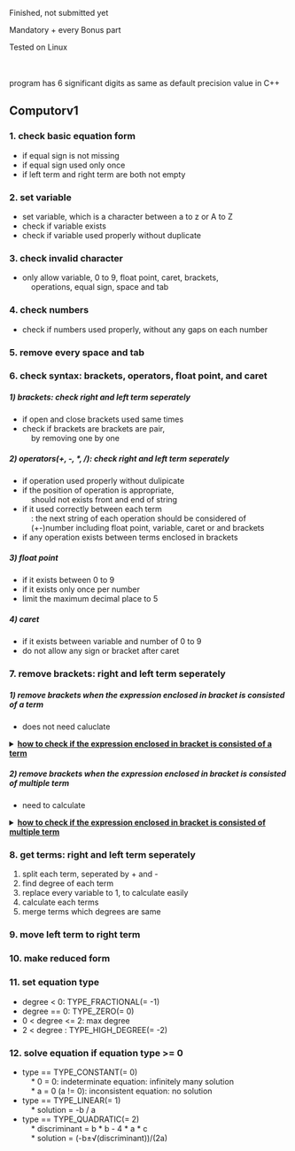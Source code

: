 Finished, not submitted yet

Mandatory + every Bonus part

Tested on Linux

<br>
<br>
program has 6 significant digits as same as default precision value in C++<br>

## Computorv1

### 1. check basic equation form

- if equal sign is not missing<br>
- if equal sign used only once<br>
- if left term and right term are both not empty<br>

### 2. set variable

- set variable, which is a character between a to z or A to Z<br>
- check if variable exists<br>
- check if variable used properly without duplicate<br>

### 3. check invalid character

- only allow variable, 0 to 9, float point, caret, brackets,<br>
&nbsp;&nbsp;&nbsp;&nbsp;operations, equal sign, space and tab<br>

### 4. check numbers

- check if numbers used properly, without any gaps on each number<br>

### 5. remove every space and tab

### 6. check syntax: brackets, operators, float point, and caret

##### 1) brackets: check right and left term seperately
- if open and close brackets used same times<br>
- check if brackets are brackets are pair,<br>
&nbsp;&nbsp;&nbsp;&nbsp;by removing one by one<br>
##### 2) operators(+, -, *, /): check right and left term seperately
- if operation used properly without dulipicate<br>
- if the position of operation is appropriate,<br>
&nbsp;&nbsp;&nbsp;&nbsp;should not exists front and end of string<br>
- if it used correctly between each term<br>
&nbsp;&nbsp;&nbsp;&nbsp;: the next string of each operation should be considered of<br>
&nbsp;&nbsp;&nbsp;&nbsp;(+-)number including float point, variable, caret or and brackets<br>
- if any operation exists between terms enclosed in brackets<br>
##### 3) float point
- if it exists between 0 to 9<br>
- if it exists only once per number<br>
- limit the maximum decimal place to 5<br>
##### 4) caret
- if it exists between variable and number of 0 to 9<br>
- do not allow any sign or bracket after caret<br>

### 7. remove brackets: right and left term seperately
##### 1) remove brackets when the expression enclosed in bracket is consisted of a term
- does not need caluclate<br>
<details>
<summary><b><ins>how to check if the expression enclosed in bracket is consisted of a term<br></ins></b></summary>
- void Parse::remove_bracket_one_term(std::string &str)<br>
<br>

```
1. find start and end index of open and close bracket,
	split string to 3 part, s[FRONT], s[BRACKET], and s[BACK]

	ex. 1+2-(-3)+4 → s[FRONT] = "1+2-"
			s[BRACET] = "-3"
			s[BACK] = "+4"

2. check s[BRACKET] string, using split_term()

3. if size of returned std::vector<std::string> is 1
	: remove brackets
	
	- check last of s[FRONT] and first of s[BRACKET] to determinate sign
		* s[FRONT][s[FRONT].length() - 1] == '+'
			⋅ if (s[BRACKET] == '+'): result sign is +
				: remove last character of s[FRONT]
			⋅ else if (s[BRACKET] == '-'): result sign is -
				: remove last character of s[FRONT]
			⋅ else: result sign is is +, do not remove anything
		* s[FRONT][s[FRONT].length() - 1] == '-'
			⋅ if (s[BRACKET] == '+'): result sign is is -
				: remove first charactor of s[BRACKET]
			⋅ else if (s[BRACKET] == '-'): result sign is +
				: remove first charactor of s[BRACKET],
				remove last vcharactor of s[FRONT], s[FRONT] += '+'
			⋅ else: result sign is -, do not remove anything

4. else: find next bracket and repeat
```

<br>
</details>

##### 2) remove brackets when the expression enclosed in bracket is consisted of multiple term
- need to calculate<br>
<details>
<summary><b><ins>how to check if the expression enclosed in bracket is consisted of multiple term<br></ins></b></summary>
- void Parse::remove_bracket_multiple_term(std::string &str)<br>

```
1. find start and end index of open and close bracket,
	split string to 3 part, s[FRONT], s[BRACKET], and s[BACK]

	ex1. 1+2*3*(4-x)*(5+x)*6 → s[FRONT] = "1+2*3*("
				s[BRACET] = "4-x"
				s[BACK] = "*(5+x)*6"
	ex2. 1-(2+x)*3 → s[FRONT] = "1-("
			s[BRACET] = "2+x"
			s[BACK] = "*3"

2. find term and degree of s[BRACKET] string, using get_term()
	: each term and degree is saved on
	std::pair<std::vector<std::string>, std::vector<float>>
	
	ex1. s[BRACKET] = "4-x"
		→ term: pair<std::vector<std::string>, std::vector<float>>.first
			: {"4", "-1"}
		→ degree: pair<std::vector<std::string>, std::vector<float>>.second
			: {0, 1}

3. check * and / operation from s[FRONT],
	update s[FRONT], std::pair<std::vector<std::string>, std::vector<float>>
	- if s[FRONT] ends with "+(" or "-("
		: remove last character of s[FRONT], s[FRONT] *= "1*"

		ex2. s[FRONT] = "1-("
			→ s[FRONT] = "1-1*"

	- else: remove last character of s[FRONT]

		ex1. s[FRONT] = "1+2*3("
			→ s[FRONT] = "1+2*3"

	- find * or / from s[FRONT]
		* make tmp for coefficient of '*' or '/'
		* make std::pair<std::vector<std::string>, std::vector<float>>
			for tmp's term and degree
		* find tmp's term and degree using get_term()
		* if s[FRONT][s[FRONT].length() -1] is '*'
			⋅ update original term[i] to original term[i] * tmp term[j]
			⋅ update original degree[i] to original degree[i] + tmp degree[j]
		* if s[FRONT][s[FRONT].length() -1] is '/'
			⋅ check each original degree is 0,
				because this program does not support calculating
				expressions with variables in the denominator.
			⋅ make nb to store every term's coefficient
			⋅ if nb is not 0, replace original term and degree
				to tmp term and degree
			⋅ update original term[i] to original term[i] / nb
		* remove tmp from s[FRONT]
		* repeat until s[FRONT][s[FRONT].length() - 1] is not '*' nor '/'

4. check * and / operation from s[BACK],
	update s[BACK], std::pair<std::vector<std::string>, std::vector<float>>
	- if s[BACK] starts with "*(" or "/("
		make tmp for string enclosed in brackets, in front of s[BACK]
			* make std::pair<std::vector<std::string>, std::vector<float>>
				for tmp's term and degree
			* find tmp's term and degree using get_term()
			* if s[BACK][0] is '*'
				⋅ update original term[i] to original term[i] * tmp term[j]
				⋅ update original degree[i] to original degree[i] + tmp degree[j]
			* if s[BACK][0] is '/'
				⋅ check each tmp degree is 0,
					because this program does not support calculating
					expressions with variables in the denominator.
				⋅ when i > 0, do tmp term[0] = tmp term[0] * tmp term[i]
					to  store every term's coefficient
					update original term[i] to original term[i] / tmp term[0]
			* remove tmp from s[BACK]
			* repeat until s[BACK][0] is not '*' nor '/'
	- if s[BACK] is '*' or '/'
		: do same step as above, but tmp is coefficient of '*' or '/'
5. make new s[BRACKET] string using updated term and degree
6. change entire string to updated s[FRONT], s[BRACKET], s[BACK]
7. repeat until str.find(")") == std::string::npos
```

<br>
</details>

### 8. get terms: right and left term seperately

1) split each term, seperated by + and -<br>
2) find degree of each term<br>
3) replace every variable to 1, to calculate easily<br>
4) calculate each terms<br>
5) merge terms which degrees are same<br>

### 9. move left term to right term

### 10. make reduced form

### 11. set equation type

- degree < 0: TYPE_FRACTIONAL(= -1)<br>
- degree == 0: TYPE_ZERO(= 0)<br>
- 0 < degree <= 2: max degree<br>
- 2 < degree : TYPE_HIGH_DEGREE(= -2)<br>

### 12. solve equation if equation type >= 0
- type == TYPE_CONSTANT(= 0)<br>
&nbsp;&nbsp;&nbsp;&nbsp;* 0 = 0: indeterminate equation: infinitely many solution<br>
&nbsp;&nbsp;&nbsp;&nbsp;* a = 0 (a != 0): inconsistent equation: no solution<br>
- type == TYPE_LINEAR(= 1)<br>
&nbsp;&nbsp;&nbsp;&nbsp;* solution = -b / a<br>
- type == TYPE_QUADRATIC(= 2)<br>
&nbsp;&nbsp;&nbsp;&nbsp;* discriminant = b * b - 4 * a * c<br>
&nbsp;&nbsp;&nbsp;&nbsp;* solution = (-b±√(discriminant))/(2a)<br>
<br>